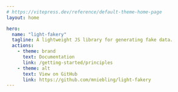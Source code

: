 ```yaml
---
# https://vitepress.dev/reference/default-theme-home-page
layout: home

hero:
  name: "light-fakery"
  tagline: A lightweight JS library for generating fake data.
  actions:
    - theme: brand
      text: Documentation
      link: /getting-started/principles
    - theme: alt
      text: View on GitHub
      link: https://github.com/mniebling/light-fakery
---
```

